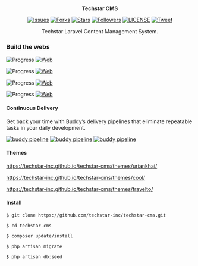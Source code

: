 <p align="center">
</a><br>
    <b>Techstar CMS</b>
</p>
<p align="center">
    <a href="https://github.com/techstar-inc/techstar-cms/issues">
        <img src="https://img.shields.io/github/issues/techstar-inc/techstar-cms.svg"
            alt="Issues"></a>
     <a href="https://github.com/techstar-inc/techstar-cms/fork">
        <img src="https://img.shields.io/github/forks/techstar-inc/techstar-cms.svg?style=social&label=Fork"
            alt="Forks"></a>
    <a href="https://github.com/techstar-inc/techstar-cms/stargazers">
        <img src="https://img.shields.io/github/stars/techstar-inc/techstar-cms.svg?style=social&label=Stars"
            alt="Stars"></a>
    <a href="https://github.com/tortuvshin/">
        <img src="https://img.shields.io/github/followers/tortuvshin.svg?style=social&label=Follow"
            alt="Followers"></a>
    <a href="https://raw.githubusercontent.com/techstar-inc/techstar-cms/master/LICENSE">
        <img src="https://img.shields.io/badge/license-MIT-blue.svg"
            alt="LICENSE"></a>
    <a href="https://twitter.com/intent/tweet?text=Wow:&url=%5Bobject%20Object%5D">
        <img src="https://img.shields.io/twitter/url/https/github.com/techstar-inc/techstar-cms.svg?style=social"
            alt="Tweet"></a>
</p>

<p align="center">
Techstar Laravel Content Management System.
</p>

### Build the webs

![Progress](http://progressed.io/bar/98) [![Web](https://img.shields.io/badge/web-www.traveltomongolia.net-brightgreen.svg?style=flat-square)](http://www.traveltomongolia.net)

![Progress](http://progressed.io/bar/80) [![Web](https://img.shields.io/badge/web-www.coolmongolia.com-brightgreen.svg?style=flat-square)](http://www.coolmongolia.com)

![Progress](http://progressed.io/bar/30) [![Web](https://img.shields.io/badge/web-www.silkroadmongolian.com-red.svg?style=flat-square)](http://www.silkroadmongolian.com)

![Progress](http://progressed.io/bar/60) [![Web](https://img.shields.io/badge/web-www.uraanhaa.com-green.svg?style=flat-square)](http://www.uraanhaa.com)

#### Continuous Delivery

Get back your time with Buddy’s delivery pipelines that eliminate repeatable tasks in your daily development.

[![buddy pipeline](https://app.buddy.works/tortuvshin/techstar-cms/pipelines/pipeline/64556/badge.svg?token=fdea9a0514ed5c7478259f1dc3cb36f755de061e14cae07b50d635501cb3c62a "buddy pipeline")](https://app.buddy.works/tortuvshin/techstar-cms/pipelines/pipeline/64556)
[![buddy pipeline](https://app.buddy.works/tortuvshin/techstar-cms/pipelines/pipeline/64557/badge.svg?token=fdea9a0514ed5c7478259f1dc3cb36f755de061e14cae07b50d635501cb3c62a "buddy pipeline")](https://app.buddy.works/tortuvshin/techstar-cms/pipelines/pipeline/64557)
[![buddy pipeline](https://app.buddy.works/tortuvshin/techstar-cms/pipelines/pipeline/64561/badge.svg?token=fdea9a0514ed5c7478259f1dc3cb36f755de061e14cae07b50d635501cb3c62a "buddy pipeline")](https://app.buddy.works/tortuvshin/techstar-cms/pipelines/pipeline/64561)

#### Themes

https://techstar-inc.github.io/techstar-cms/themes/uriankhai/

https://techstar-inc.github.io/techstar-cms/themes/cool/

https://techstar-inc.github.io/techstar-cms/themes/travelto/

#### Install

```
$ git clone https://github.com/techstar-inc/techstar-cms.git

$ cd techstar-cms

$ composer update/install

$ php artisan migrate

$ php artisan db:seed
```
